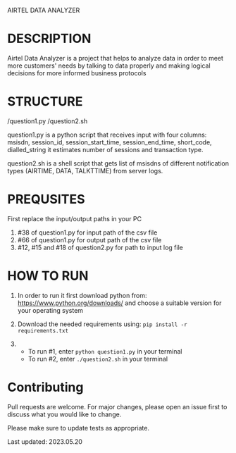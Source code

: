 AIRTEL DATA ANALYZER

# DESCRIPTION
Airtel Data Analyzer is a project that helps to analyze data in order to meet more customers' needs by talking to data
properly and making logical decisions for more informed business protocols


# STRUCTURE

/question1.py
/question2.sh

question1.py is a python script that receives input with four columns: msisdn, session_id, session_start_time, session_end_time, short_code, dialled_string it estimates number of sessions and transaction type.

question2.sh is a shell script that gets list of msisdns of different notification types (AIRTIME, DATA, TALKTTIME) from server logs.


# PREQUSITES
First replace the input/output paths in your PC
1. #38 of question1.py for input path of the csv file
2. #66 of question1.py for output path of the csv file
3. #12, #15 and #18 of question2.py for path to input log file

# HOW TO RUN

1. In order to run it first download python from: https://www.python.org/downloads/ and choose a suitable version for your operating system

2. Download the needed requirements  using: `pip install -r requirements.txt`

3. - To run #1, enter `python question1.py` in your terminal
   - To run #2, enter `./question2.sh` in your terminal


# Contributing
Pull requests are welcome. For major changes, please open an issue first to discuss what you would like to change.

Please make sure to update tests as appropriate.

Last updated: 2023.05.20

